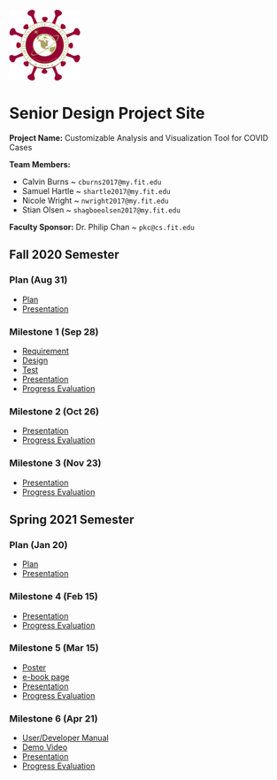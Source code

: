![Logo](logo.png)

# Senior Design Project Site

**Project Name:** Customizable Analysis and Visualization Tool for COVID Cases

**Team Members:** 

- Calvin Burns ~ `cburns2017@my.fit.edu`
- Samuel Hartle ~ `shartle2017@my.fit.edu`
- Nicole Wright ~ `nwright2017@my.fit.edu`
- Stian Olsen ~ `shagboeolsen2017@my.fit.edu`

**Faculty Sponsor:** Dr. Philip Chan ~ `pkc@cs.fit.edu`


## Fall 2020 Semester

### Plan (Aug 31)

- [Plan](https://github.com/Senior-Design-CovidDash/CovidDashProjectSite/blob/master/Plan/Project%20Plan.pdf)
- [Presentation](https://github.com/Senior-Design-CovidDash/CovidDashProjectSite/blob/master/Plan/Presentation.pdf)

### Milestone 1 (Sep 28)

- [Requirement](https://github.com/Senior-Design-CovidDash/CovidDashProjectSite/blob/master/Milestone%201/Requirements.pdf)
- [Design](https://github.com/Senior-Design-CovidDash/CovidDashProjectSite/blob/master/Milestone%201/Design.pdf)
- [Test](https://github.com/Senior-Design-CovidDash/CovidDashProjectSite/blob/master/Milestone%201/Test.pdf)
- [Presentation](https://docs.google.com/presentation/d/1XSCybzKROAysI4veCUlQTs0FjVR5yiAwjxQ1DTZmX-E/edit#slide=id.p)
- [Progress Evaluation](https://github.com/Senior-Design-CovidDash/CovidDashProjectSite/blob/master/Milestone%201/Progress%20Evaluation.pdf)

### Milestone 2 (Oct 26)

- [Presentation](https://docs.google.com/presentation/d/1z9id2Tmy3UY6IWmhp6Hfq9PrbDLwIvE5JuMo5PP7VN0/edit#slide=id.p)
- [Progress Evaluation](https://github.com/Senior-Design-CovidDash/CovidDashProjectSite/blob/master/Milestone%202/Progress%20Evaluation.pdf)

### Milestone 3 (Nov 23)

- [Presentation](https://docs.google.com/presentation/d/13wRyU4KAa26J0ekjCKZL1ZFKA1jvLtMZfmqJdw4hCXw/edit#slide=id.g9b0bf23f2b_0_9)
- [Progress Evaluation](https://github.com/Senior-Design-CovidDash/CovidDashProjectSite/blob/master/Milestone%203/Progress%20Evaluation.pdf)

## Spring 2021 Semester

### Plan (Jan 20)

- [Plan](https://github.com/Senior-Design-CovidDash/CovidDashProjectSite/blob/master/Semester%202%20Plan/Project%20Plan%20-%20Semester%202.pdf)
- [Presentation](https://docs.google.com/presentation/d/1TzJlDdKs0PUsM3epdHniz374Ll7JDrvvent3BNj1EGE/edit#slide=id.p)

### Milestone 4 (Feb 15)

- [Presentation](https://docs.google.com/presentation/d/1jvwMGzlVgxKOy29UkPxbn8j49JD8_OKXj-YlCR5lXpo/edit#slide=id.g94ee5fbe3e_0_149)
- [Progress Evaluation](https://github.com/Senior-Design-CovidDash/CovidDashProjectSite/blob/master/Milestone%204/Progress%20Evaluation.pdf)

### Milestone 5 (Mar 15)

- [Poster](https://docs.google.com/presentation/d/13yNS1QWjD2U2h9Cbe47MO8NwEh-zwlOE/edit#slide=id.p1)
- [e-book page](https://docs.google.com/document/d/1nouSj-07bfc-GMOHJnMYVQD8Zkz-6NEDPILOPCDBDnI/edit)
- [Presentation](https://docs.google.com/presentation/d/1fDbKcSb8AJuK7I3RgJoJ0sWiKtsHB_LnlLhr2BEBmlY/edit#slide=id.gc7745ac093_0_5)
- [Progress Evaluation](https://github.com/Senior-Design-CovidDash/CovidDashProjectSite/blob/master/Milestone%205/Progress%20Evaluation.pdf)

### Milestone 6 (Apr 21)

- [User/Developer Manual](https://github.com/Senior-Design-CovidDash/CovidDashProjectSite/blob/master/Milestone%206/User-Developer%20Manual.md)
- [Demo Video](https://github.com/Senior-Design-CovidDash/CovidDashProjectSite/blob/master/Milestone%206/Demo%20Video.mov)
- [Presentation](https://github.com/Senior-Design-CovidDash/CovidDashProjectSite/blob/master/Milestone%206/Presentation.pptx)
- [Progress Evaluation](https://github.com/Senior-Design-CovidDash/CovidDashProjectSite/blob/master/Milestone%206/Progress%20Evaluation.md)
